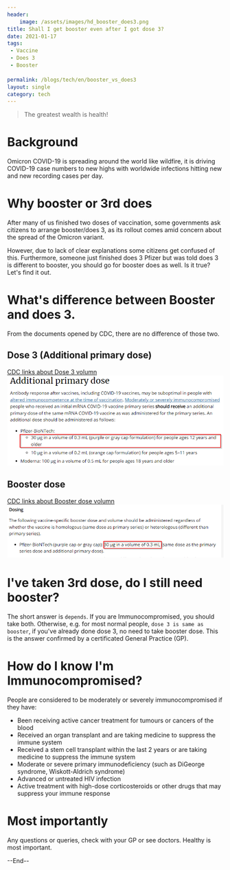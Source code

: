 ```yaml
---
header:
    image: /assets/images/hd_booster_does3.png
title: Shall I get booster even after I got dose 3?
date: 2021-01-17
tags:
 - Vaccine
 - Does 3
 - Booster
 
permalink: /blogs/tech/en/booster_vs_does3
layout: single
category: tech
---
```


> The greatest wealth is health!

# Background
Omicron COVID-19 is spreading around the world like wildfire, it is driving COVID-19 case numbers to new highs with worldwide infections hitting new and new recording cases per day. 

# Why booster or 3rd does
After many of us finished two doses of vaccination, some governments ask citizens to arrange booster/does 3, as its rollout comes amid concern about the spread of the Omicron variant. 

However, due to lack of clear explanations some citizens get confused of this. Furthermore, someone just finished does 3 Pfizer but was told does 3 is different to booster, you should go for booster does as well. Is it true? Let's find it out.

# What's difference between Booster and does 3.
From the documents opened by CDC, there are no difference of those two.

## Dose 3 (Additional primary dose)
[CDC links about Dose 3 volumn](https://www.cdc.gov/vaccines/covid-19/clinical-considerations/covid-19-vaccines-us.html#additional-primary-dose)
![](/assets/images/cdc_dose3.png)

## Booster dose

[CDC links about Booster dose volumn](https://www.cdc.gov/vaccines/covid-19/clinical-considerations/covid-19-vaccines-us.html#booster-dose)
![](/assets/images/cdc_booster.png)


# I've taken 3rd dose, do I still need booster?

The short answer is `depends`. If you are Immunocompromised, you should take both. Otherwise, e.g. for most normal people, `dose 3 is same as booster`, if you've already done dose 3, no need to take booster dose. This is the answer confirmed by a certificated General Practice (GP).

# How do I know I'm Immunocompromised?

People are considered to be moderately or severely immunocompromised if they have:

 - Been receiving active cancer treatment for tumours or cancers of the blood
 - Received an organ transplant and are taking medicine to suppress the immune system
 - Received a stem cell transplant within the last 2 years or are taking medicine to suppress the immune system
 - Moderate or severe primary immunodeficiency (such as DiGeorge syndrome, Wiskott-Aldrich syndrome)
 - Advanced or untreated HIV infection
 - Active treatment with high-dose corticosteroids or other drugs that may suppress your immune response

# Most importantly
Any questions or queries, check with your GP or see doctors. Healthy is most important.

--End--


